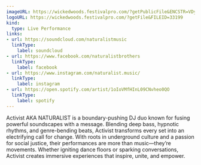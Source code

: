 ```yaml
---
imageURL: https://wickedwoods.festivalpro.com/?getPublicFile&ENCSTR=VDyHCXvarEAhRZvmklvL
logoURL: https://wickedwoods.festivalpro.com/?getFile&FILEID=33199
kind:
  type: Live Performance
links:
- url: https://soundcloud.com/naturalistmusic
  linkType:
    label: soundcloud
- url: https://www.facebook.com/naturalistbrothers
  linkType:
    label: facebook
- url: https://www.instagram.com/naturalist.music/
  linkType:
    label: instagram
- url: https://open.spotify.com/artist/1oIoVMfHInL09CNvheo0QO
  linkType:
    label: spotify
---
```

Activist AKA NATURALIST is a boundary-pushing DJ duo known for fusing powerful soundscapes with a message. Blending deep bass, hypnotic rhythms, and genre-bending beats, Activist transforms every set into an electrifying call for change. With roots in underground culture and a passion for social justice, their performances are more than music—they’re movements. Whether igniting dance floors or sparking conversations, Activist creates immersive experiences that inspire, unite, and empower.
